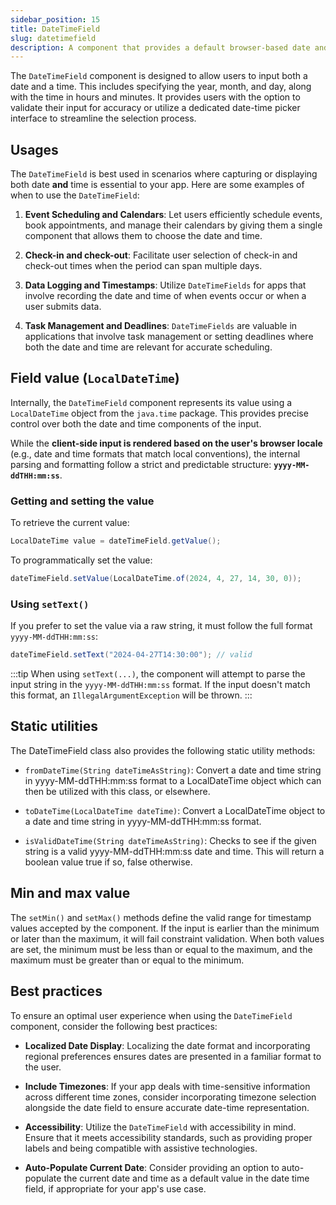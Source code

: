 ```yaml
---
sidebar_position: 15
title: DateTimeField
slug: datetimefield
description: A component that provides a default browser-based date and time picker for selecting both date and time through a single input field.
---
```


<DocChip chip='shadow' />
<DocChip chip='name' label="dwc-field" />
<DocChip chip='since' label='23.02' />
<JavadocLink type="foundation" location="com/webforj/component/field/DateTimeField" top='true'/>

<ParentLink parent="Field" />

The `DateTimeField` component is designed to allow users to input both a date and a time. This includes specifying the year, month, and day, along with the time in hours and minutes. It provides users with the option to validate their input for accuracy or utilize a dedicated date-time picker interface to streamline the selection process.

<ComponentDemo 
path='/webforj/datetimefield?' 
javaE='https://raw.githubusercontent.com/webforj/webforj-documentation/refs/heads/main/src/main/java/com/webforj/samples/views/fields/datetimefield/DateTimeFieldView.java'
/>

## Usages

The `DateTimeField` is best used in scenarios where capturing or displaying both date **and** time is essential to your app. Here are some examples of when to use the `DateTimeField`:

1. **Event Scheduling and Calendars**: Let users efficiently schedule events, book appointments, and manage their calendars by giving them a single component that allows them to choose the date and time.
<!-- vale off -->
2. **Check-in and check-out**: Facilitate user selection of check-in and check-out times when the period can span multiple days.
<!-- vale on -->
3. **Data Logging and Timestamps**: Utilize `DateTimeFields` for apps that involve recording the date and time of when events occur or when a user submits data.

4. **Task Management and Deadlines**: `DateTimeFields` are valuable in applications that involve task management or setting deadlines where both the date and time are relevant for accurate scheduling.

## Field value (`LocalDateTime`)

Internally, the `DateTimeField` component represents its value using a `LocalDateTime` object from the `java.time` package. This provides precise control over both the date and time components of the input.

While the **client-side input is rendered based on the user's browser locale** (e.g., date and time formats that match local conventions), the internal parsing and formatting follow a strict and predictable structure: **`yyyy-MM-ddTHH:mm:ss`**.

### Getting and setting the value

To retrieve the current value:

```java
LocalDateTime value = dateTimeField.getValue();
```

To programmatically set the value:

```java
dateTimeField.setValue(LocalDateTime.of(2024, 4, 27, 14, 30, 0));
```

### Using `setText()`

If you prefer to set the value via a raw string, it must follow the full format `yyyy-MM-ddTHH:mm:ss`:

```java
dateTimeField.setText("2024-04-27T14:30:00"); // valid
```

:::tip
When using `setText(...)`, the component will attempt to parse the input string in the `yyyy-MM-ddTHH:mm:ss` format. If the input doesn't match this format, an `IllegalArgumentException` will be thrown.
:::

## Static utilities 

The DateTimeField class also provides the following static utility methods:

- `fromDateTime(String dateTimeAsString)`: Convert a date and time string in yyyy-MM-ddTHH:mm:ss format to a LocalDateTime object which can then be utilized with this class, or elsewhere.

- `toDateTime(LocalDateTime dateTime)`: Convert a LocalDateTime object to a date and time string in yyyy-MM-ddTHH:mm:ss format.

- `isValidDateTime(String dateTimeAsString)`: Checks to see if the given string is a valid yyyy-MM-ddTHH:mm:ss date and time. This will return a boolean value true if so, false otherwise.

## Min and max value

The `setMin()` and `setMax()` methods define the valid range for timestamp values accepted by the component. If the input is earlier than the minimum or later than the maximum, it will fail constraint validation. When both values are set, the minimum must be less than or equal to the maximum, and the maximum must be greater than or equal to the minimum.

## Best practices

To ensure an optimal user experience when using the `DateTimeField` component, consider the following best practices:

- **Localized Date Display**: Localizing the date format and incorporating regional preferences ensures dates are presented in a familiar format to the user.

- **Include Timezones**: If your app deals with time-sensitive information across different time zones, consider incorporating timezone selection alongside the date field to ensure accurate date-time representation.

- **Accessibility**: Utilize the `DateTimeField` with accessibility in mind. Ensure that it meets accessibility standards, such as providing proper labels and being compatible with assistive technologies.

- **Auto-Populate Current Date**: Consider providing an option to auto-populate the current date and time as a default value in the date time field, if appropriate for your app's use case.